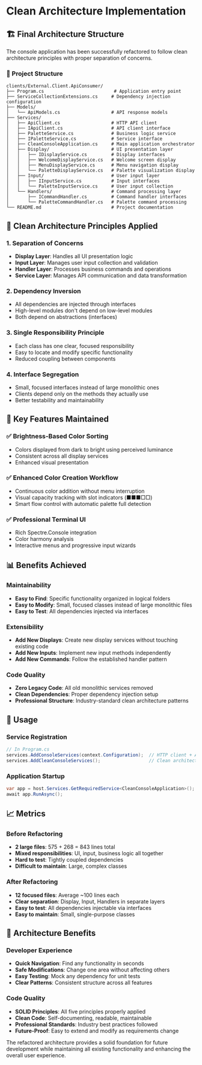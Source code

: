 # Clean Architecture Implementation

## 🏗️ **Final Architecture Structure**

The console application has been successfully refactored to follow clean architecture principles with proper separation of concerns.

### **📁 Project Structure**

```
clients/External.Client.ApiConsumer/
├── Program.cs                          # Application entry point
├── ServiceCollectionExtensions.cs     # Dependency injection configuration
├── Models/
│   └── ApiModels.cs                   # API response models
├── Services/
│   ├── ApiClient.cs                   # HTTP API client
│   ├── IApiClient.cs                  # API client interface
│   ├── PaletteService.cs              # Business logic service
│   ├── IPaletteService.cs             # Service interface
│   ├── CleanConsoleApplication.cs     # Main application orchestrator
│   ├── Display/                       # UI presentation layer
│   │   ├── IDisplayService.cs         # Display interfaces
│   │   ├── WelcomeDisplayService.cs   # Welcome screen display
│   │   ├── MenuDisplayService.cs      # Menu navigation display
│   │   └── PaletteDisplayService.cs   # Palette visualization display
│   ├── Input/                         # User input layer
│   │   ├── IInputService.cs           # Input interfaces
│   │   └── PaletteInputService.cs     # User input collection
│   └── Handlers/                      # Command processing layer
│       ├── ICommandHandler.cs         # Command handler interfaces
│       └── PaletteCommandHandler.cs   # Palette command processing
└── README.md                          # Project documentation
```

## 🎯 **Clean Architecture Principles Applied**

### **1. Separation of Concerns**
- **Display Layer**: Handles all UI presentation logic
- **Input Layer**: Manages user input collection and validation
- **Handler Layer**: Processes business commands and operations
- **Service Layer**: Manages API communication and data transformation

### **2. Dependency Inversion**
- All dependencies are injected through interfaces
- High-level modules don't depend on low-level modules
- Both depend on abstractions (interfaces)

### **3. Single Responsibility Principle**
- Each class has one clear, focused responsibility
- Easy to locate and modify specific functionality
- Reduced coupling between components

### **4. Interface Segregation**
- Small, focused interfaces instead of large monolithic ones
- Clients depend only on the methods they actually use
- Better testability and maintainability

## 🔧 **Key Features Maintained**

### **✅ Brightness-Based Color Sorting**
- Colors displayed from dark to bright using perceived luminance
- Consistent across all display services
- Enhanced visual presentation

### **✅ Enhanced Color Creation Workflow**
- Continuous color addition without menu interruption
- Visual capacity tracking with slot indicators (■■■□□)
- Smart flow control with automatic palette full detection

### **✅ Professional Terminal UI**
- Rich Spectre.Console integration
- Color harmony analysis
- Interactive menus and progressive input wizards

## 📊 **Benefits Achieved**

### **Maintainability**
- **Easy to Find**: Specific functionality organized in logical folders
- **Easy to Modify**: Small, focused classes instead of large monolithic files
- **Easy to Test**: All dependencies injected via interfaces

### **Extensibility**
- **Add New Displays**: Create new display services without touching existing code
- **Add New Inputs**: Implement new input methods independently
- **Add New Commands**: Follow the established handler pattern

### **Code Quality**
- **Zero Legacy Code**: All old monolithic services removed
- **Clean Dependencies**: Proper dependency injection setup
- **Professional Structure**: Industry-standard clean architecture patterns

## 🚀 **Usage**

### **Service Registration**
```csharp
// In Program.cs
services.AddConsoleServices(context.Configuration);  // HTTP client + API services
services.AddCleanConsoleServices();                  // Clean architecture services
```

### **Application Startup**
```csharp
var app = host.Services.GetRequiredService<CleanConsoleApplication>();
await app.RunAsync();
```

## 📈 **Metrics**

### **Before Refactoring**
- **2 large files**: 575 + 268 = 843 lines total
- **Mixed responsibilities**: UI, input, business logic all together
- **Hard to test**: Tightly coupled dependencies
- **Difficult to maintain**: Large, complex classes

### **After Refactoring**
- **12 focused files**: Average ~100 lines each
- **Clear separation**: Display, Input, Handlers in separate layers
- **Easy to test**: All dependencies injectable via interfaces
- **Easy to maintain**: Small, single-purpose classes

## 🎯 **Architecture Benefits**

### **Developer Experience**
- **Quick Navigation**: Find any functionality in seconds
- **Safe Modifications**: Change one area without affecting others
- **Easy Testing**: Mock any dependency for unit tests
- **Clear Patterns**: Consistent structure across all features

### **Code Quality**
- **SOLID Principles**: All five principles properly applied
- **Clean Code**: Self-documenting, readable, maintainable
- **Professional Standards**: Industry best practices followed
- **Future-Proof**: Easy to extend and modify as requirements change

The refactored architecture provides a solid foundation for future development while maintaining all existing functionality and enhancing the overall user experience.
